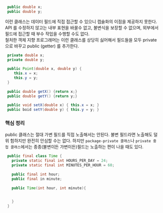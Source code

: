 ```java 
 public double x; 
 public double y;
```

 이런 클래스는 데이터 필드에 직접 접근할 수 있으니 캡슐화의 이점을 제공하지 못한다.
 API 를 수정하지 않고는 내부 표현을 바꿀수 없고, 불변식을 보장할 수 없으며, 외부에서 필드에 접근할 때 부수 작업을 수행할 수도 없다.  
 철처한 객체 지향 프로그래머는 이런 클래스를 상당히 싫어해서 필드들을 모두 private 으로 바꾸고 public (getter) 를 추가한다. 
 
```java 
 private double x; 
 private double y; 
 
 public Point(double x, double y) {
    this.x = x; 
    this.y = y; 
 }
 
 public double getX() {return x;} 
 public double getY() {return y;} 
 
 public void setX(double x) { this.x = x; } 
 public boid setY(double y) { this.y = y; }
```

  ### 핵심 정리  
  public 클래스는 절대 가변 필드를 직접 노출해서는 안된다. 불변 필드라면 노출해도 덜 위 험하지만 완전히 안심할 수는 없다. 
  하지만 `package-private 클래스`나 `private 중첩 클래스`에서는 종종(불변이든 가변이든)필드는 노출하는 편이 나을 때도 있다. 
    

```java 
 public final class Time {
   private static final int HOURS_PER_DAY = 24; 
   private static final int MINUTES_PER_HOUR = 60;
   
   public final int hour; 
   public final in minute;
   
   public Time(int hour, int minute){
   
   
   }
 }
```

